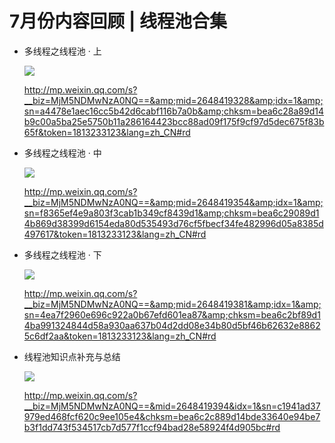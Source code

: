 # 7月份内容回顾 | 线程池合集

- 多线程之线程池 · 上

  ![](https://syske-pic-bed.oss-cn-hangzhou.aliyuncs.com/imgs/images/face-img-bb21b50ef5d2421d9d5f73070fb88b9c.jpg)

  http://mp.weixin.qq.com/s?__biz=MjM5NDMwNzA0NQ==&amp;mid=2648419328&amp;idx=1&amp;sn=a4478e1aec16cc5b42d6cabf116b7a0b&amp;chksm=bea6c28a89d14b9c00a5ba25e5750b11a286164423bcc88ad09f175f9cf97d5dec675f83b65f&token=1813233123&lang=zh_CN#rd

- 多线程之线程池 · 中

  ![](https://syske-pic-bed.oss-cn-hangzhou.aliyuncs.com/imgs/images/face-img-cba711b9cc48425b90351dfce06757dd.jpg)

  http://mp.weixin.qq.com/s?__biz=MjM5NDMwNzA0NQ==&amp;mid=2648419354&amp;idx=1&amp;sn=f8365ef4e9a803f3cab1b349cf8439d1&amp;chksm=bea6c29089d14b869d38399d6154eda80d535493d76cf5fbecf34fe482996d05a8385d497617&token=1813233123&lang=zh_CN#rd

- 多线程之线程池 · 下

  ![](https://syske-pic-bed.oss-cn-hangzhou.aliyuncs.com/imgs/images/face-img-73a4a9a5621746d388254cd0cb3ffc52.jpg)

  http://mp.weixin.qq.com/s?__biz=MjM5NDMwNzA0NQ==&amp;mid=2648419381&amp;idx=1&amp;sn=4ea7f2960e696c922a0b67efd601ea87&amp;chksm=bea6c2bf89d14ba991324844d58a930aa637b04d2dd08e34b80d5bf46b62632e88625c6df2aa&token=1813233123&lang=zh_CN#rd

- 线程池知识点补充与总结

  ![](https://syske-pic-bed.oss-cn-hangzhou.aliyuncs.com/imgs/images/face-img-c5a2e1f1d47549eba2022d322ca3af03.jpg)

  http://mp.weixin.qq.com/s?__biz=MjM5NDMwNzA0NQ==&mid=2648419394&idx=1&sn=c1941ad37979ed468fcf620c9ee105e4&chksm=bea6c2c889d14bde33640e94be7b3f1dd743f534517cb7d577f1ccf94bad28e58924f4d905bc#rd

